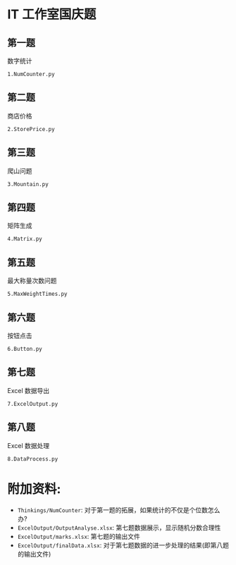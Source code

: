 # IT 工作室国庆题

## 第一题

数字统计

`1.NumCounter.py`

## 第二题

商店价格

`2.StorePrice.py`

## 第三题

爬山问题

`3.Mountain.py`

## 第四题

矩阵生成

`4.Matrix.py`

## 第五题

最大称量次数问题

`5.MaxWeightTimes.py`

## 第六题

按钮点击

`6.Button.py`

## 第七题

Excel 数据导出

`7.ExcelOutput.py`

## 第八题

Excel 数据处理

`8.DataProcess.py`

# 附加资料:

- `Thinkings/NumCounter`: 对于第一题的拓展，如果统计的不仅是个位数怎么办?
- `ExcelOutput/OutputAnalyse.xlsx`: 第七题数据展示，显示随机分数合理性
- `ExcelOutput/marks.xlsx`: 第七题的输出文件
- `ExcelOutput/finalData.xlsx`: 对于第七题数据的进一步处理的结果(即第八题的输出文件)